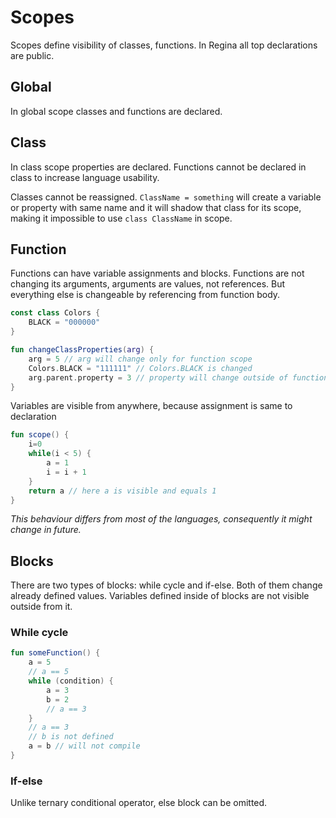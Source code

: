 # Scopes

Scopes define visibility of classes, functions. In Regina all top declarations are public.

## Global

In global scope classes and functions are declared.

## Class

In class scope properties are declared. Functions cannot be declared in class to increase language usability.

Classes cannot be reassigned. ```ClassName = something``` will create a variable or property with same name and it will
shadow that class for its scope, making it impossible to use ```class ClassName``` in scope.

## Function

Functions can have variable assignments and blocks. Functions are not changing its arguments, arguments are values, not
references. But everything else is changeable by referencing from function body.

```kotlin
const class Colors {
    BLACK = "000000"
}

fun changeClassProperties(arg) {
    arg = 5 // arg will change only for function scope
    Colors.BLACK = "111111" // Colors.BLACK is changed
    arg.parent.property = 3 // property will change outside of function scope
} 
```

Variables are visible from anywhere, because assignment is same to declaration

```kotlin
fun scope() { 
    i=0
    while(i < 5) {
        a = 1
        i = i + 1
    }
    return a // here a is visible and equals 1
}
```

*This behaviour differs from most of the languages, consequently it might change in future.*

## Blocks

There are two types of blocks: while cycle and if-else. Both of them change already defined values. Variables defined
inside of blocks are not visible outside from it.

### While cycle

```kotlin
fun someFunction() {
    a = 5
    // a == 5
    while (condition) {
        a = 3
        b = 2
        // a == 3
    }
    // a == 3
    // b is not defined
    a = b // will not compile
}
```

### If-else

Unlike ternary conditional operator, else block can be omitted.